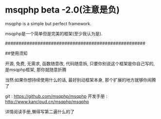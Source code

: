 msqphp beta -2.0(注意是负)
==========================

msqphp is a simple but perfect framework.

msqphp是一个简单但是完美的框架(至少我认为是).

####################################################

##使用须知

开源, 免费, 无需求, 函数随意改, 代码随意拆, 只要你别说这个框架是你自己写的, 是msqphp框架, 那你就随意折腾

当然:如果你想持续使用什么的话, 最好别动框架本身, 那个扩展的地方就够你闹腾了

git : https://github.com/msqphp/msqphp
开发手册 : http://www.kancloud.cn/msqphp/msqphp

详情阅读手册,懒得写第二遍什么的了